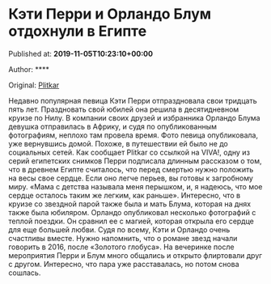 
# Кэти Перри и Орландо Блум отдохнули в Египте

Published at: **2019-11-05T10:23:10+00:00**

Author: ****

Original: [Plitkar](https://plitkar.com.ua/kjeti-perri-i-orlando-blum-otdohnuli-v-egipte/)

Недавно популярная певица Кэти Перри отпраздновала свои тридцать пять лет. Праздновать свой юбилей она решила в десятидневном круизе по Нилу. В компании своих друзей и избранника Орландо Блума девушка отправилась в Африку, и судя по опубликованным фотографиям, неплохо там провела время. Фото певица опубликовала, уже вернувшись домой. Похоже, в путешествии ей было не до социальных сетей.
Как сообщает Plitkar со ссылкой на VIVA!, одну из серий египетских снимков Перри подписала длинным рассказом о том, что в древнем Египте считалось, что перед смертью нужно положить на весы свое сердце. Если оно легче перьев, вы готовы к загробному миру. «Мама с детства называла меня перышком, и, я надеюсь, что мое сердце осталось таким же легким, как раньше».
Интересно, что в круизе со звездной парой также была и мать Блума, которая на днях также была юбиляром. Орландо опубликовал несколько фотографий с теплой поездки. Он сравнил ее с магией, которая открыла его сердце для еще большей любви.
Судя по всему, Кэти и Орландо очень счастливы вместе. Нужно напомнить, что о романе звезд начали говорить в 2016, после «Золотого глобуса». На вечеринке после мероприятия Перри и Блум много общались и открыто флиртовали друг с другом. Интересно, что пара уже расставалась, но потом снова сошлась.   
